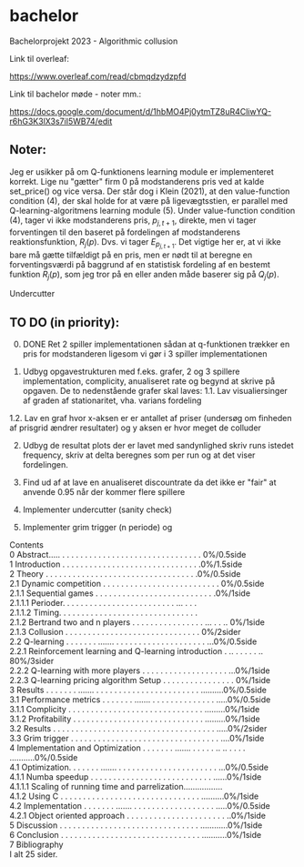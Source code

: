 # bachelor

Bachelorprojekt 2023 - Algorithmic collusion

Link til overleaf: 

https://www.overleaf.com/read/cbmqdzydzpfd

Link til bachelor møde - noter mm.:

https://docs.google.com/document/d/1hbMO4Pj0ytmTZ8uR4CliwYQ-r6hG3K3lX3s7iI5WB74/edit

## Noter:
Jeg er usikker på om Q-funktionens learning module er implementeret korrekt. Lige nu "gætter" firm 0 på modstanderens pris ved at kalde set_price() og vice versa. Der står dog i Klein (2021), at den value-function condition (4), der skal holde for at være på ligevægtsstien, er parallel med Q-learning-algoritmens learning module (5). Under value-function condition (4), tager vi ikke modstanderens pris, $p_{j,t+1}$, direkte, men vi tager forventingen til den baseret på fordelingen af modstanderens reaktionsfunktion, $R_j(p)$. Dvs. vi tager $E_{p_{j,t+1}}$. Det vigtige her er, at vi ikke bare må gætte tilfældigt på en pris, men er nødt til at beregne en forventingsværdi på baggrund af en statistisk fordeling af en bestemt funktion $R_j(p)$, som jeg tror på en eller anden måde baserer sig på $Q_j(p)$.

Undercutter



## TO DO (in priority):
0. DONE Ret 2 spiller implementationen sådan at q-funktionen trækker en pris for modstanderen ligesom vi gør i 3 spiller implementationen

1. Udbyg opgavestrukturen med f.eks. grafer, 2 og 3 spillere implementation,      complicity, anualiseret rate og begynd at skrive på opgaven. De to nedenstående grafer skal laves:
  1.1. Lav visualiersinger af graden af stationaritet, vha. varians fordeling

  1.2. Lav en graf hvor x-aksen er er antallet af priser (undersøg om finheden af prisgrid ændrer resultater) og y aksen er hvor meget de colluder

2. Udbyg de resultat plots der er lavet med sandynlighed skriv runs istedet frequency, skriv at delta beregnes som per run og at det viser fordelingen. 

3. Find ud af at lave en anualiseret discountrate da det ikke er "fair" at anvende 0.95 når der kommer flere spillere

4. Implementer undercutter (sanity check)

5. Implementer grim trigger (n periode) og



Contents <br />
0 Abstract….. . . . . . . . . . . . . . . . . . . . . . . . . . . . . . . . 0%/0.5side <br />
1 Introduction . . . . . . . . . . . . . . . . . . . . . . . . . . . . . . .0%/1.5side <br />
2 Theory . . . . . . . . . . . . . . . . . . . . . . . . . . . . . . . . . .0%/0.5side <br />
2.1 Dynamic competition . . . . . . . . . . . . . . . . . . . . . . . . . . 0%/0.5side <br />
2.1.1 Sequential games . . . . . . . . . . . . . . . . . . . . . . . . . . .0%/1side <br />
2.1.1.1 Perioder. . . . . . . . . . . . . . . . . . . . . . . . . ... . . . <br /> 
2.1.1.2 Timing. . . . . . . . . . . . . . . . . . . . . . . . . . . . . . . <br />
2.1.2 Bertrand two and n players . . . . . . . . . . . . . . . . ... . . .. 0%/1side <br />
2.1.3 Collusion . . . . . . . . . . . . . . . . . . . . . . . . . . . . . . 0%/2sider <br />
2.2 Q-learning . . . . . . . ……. . . . . . . . . . . . . . . . . . . . . ...0%/0.5side <br />
2.2.1 Reinforcement learning and Q-learning introduction . .. . . . . . ..  80%/3sider <br />
2.2.2 Q-learning with more players . . . . . . . . . . . . . . . . . . . ...0%/1side <br />
2.2.3 Q-learning pricing algorithm Setup . . . . . . . . . . . . . . . . 0%/1side <br />
3 Results . . . . . . . ……. . . . . . . . . . . . . . . . . . . . . . . . ……….0%/0.5side <br />
3.1 Performance metrics . . . . . . . ……. . . . . . . . . . . . . . . .….0%/0.5side <br />
3.1.1 Complicity . . . . . . . . . . . . . . . . . . . . . . . . . . . . . . .……..0%/1side <br />
3.1.2 Profitability . . . . . . . . . . . . . . . . . . . . . . . . . . . . . ………0%/1side <br />
3.2 Results . . . . . . . . . . . . . . . . . . . . . . . . . . . . . . . . . . . . …..0%/2sider <br />
3.3 Grim trigger . . . . . . . . . . . . . . . . . . . . . . . . . . . . . . . . . ….0%/1side <br />
4 Implementation and Optimization . . . . . . . ……. . . . . . .. .. . . . . .……….0%/0.5side <br />
4.1 Optimization. . . . . . . ……. . . . . . . . . . . . . . . . . . . . . . . ...0%/0.5side <br />
4.1.1 Numba speedup . . . . . . . . . . . . . . . . . . . . . . . . . . . …...0%/1side <br />
4.1.1.1 Scaling of running time and parrelization…………….. <br />
4.1.2 Using C . . . . . . . . . . . . . . . . . . . . . . . . . . . . . . . ……….0%/1side <br />
4.2 Implementation . . . . . . . ……. . . . . . . . . . . . . . . . . . . .….0%/0.5side <br />
4.2.1 Object oriented approach . . . . . . . . . . . . . . . . . . . . . . ..0%/1side <br />
5 Discussion . . . . . . . . . . . . . . . . . . . . . . . . . . . . . . . ………...0%/1side <br />
6 Conclusion . . . . . . . . . . . . . . . . . . . . . . . . . . . . . . . ………..0%/1side <br />
7 Bibliography <br />
I alt 25 sider.

